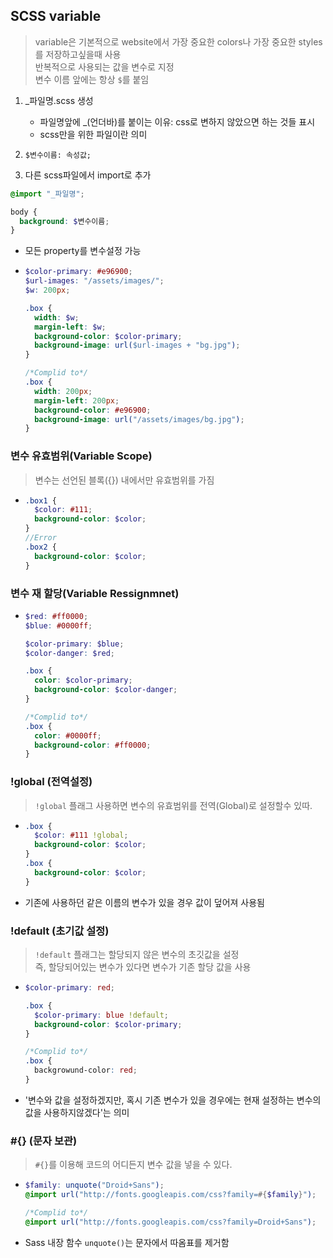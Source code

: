 ## SCSS variable

> variable은 기본적으로 website에서 가장 중요한 colors나 가장 중요한 styles를 저장하고싶을때 사용<br>반복적으로 사용되는 값을 변수로 지정 <br>변수 이름 앞에는 항상 `$`를 붙임

1. \_파일명.scss 생성
   - 파일명앞에 \_(언더바)를 붙이는 이유: css로 변하지 않았으면 하는 것들 표시
   - scss만을 위한 파일이란 의미
2. `$변수이름: 속성값;`

3. 다른 scss파일에서 import로 추가

```scss
@import "_파일명";

body {
  background: $변수이름;
}
```

- 모든 property를 변수설정 가능

- ```scss
  $color-primary: #e96900;
  $url-images: "/assets/images/";
  $w: 200px;

  .box {
    width: $w;
    margin-left: $w;
    background-color: $color-primary;
    background-image: url($url-images + "bg.jpg");
  }

  /*Complid to*/
  .box {
    width: 200px;
    margin-left: 200px;
    background-color: #e96900;
    background-image: url("/assets/images/bg.jpg");
  }
  ```

### 변수 유효범위(Variable Scope)

> 변수는 선언된 블록({}) 내에서만 유효범위를 가짐

- ```scss
  .box1 {
    $color: #111;
    background-color: $color;
  }
  //Error
  .box2 {
    background-color: $color;
  }
  ```

### 변수 재 할당(Variable Ressignmnet)

- ```scss
  $red: #ff0000;
  $blue: #0000ff;

  $color-primary: $blue;
  $color-danger: $red;

  .box {
    color: $color-primary;
    background-color: $color-danger;
  }

  /*Complid to*/
  .box {
    color: #0000ff;
    background-color: #ff0000;
  }
  ```

### !global (전역설정)

> `!global` 플래그 사용하면 변수의 유효범위를 전역(Global)로 설정할수 있따.

- ```scss
  .box {
    $color: #111 !global;
    background-color: $color;
  }
  .box {
    background-color: $color;
  }
  ```
- 기존에 사용하던 같은 이름의 변수가 있을 경우 값이 덮어져 사용됨

### !default (초기값 설정)

> `!default` 플래그는 할당되지 않은 변수의 초깃값을 설정
> <br>즉, 할당되어있는 변수가 있다면 변수가 기존 할당 값을 사용

- ```scss
  $color-primary: red;

  .box {
    $color-primary: blue !default;
    background-color: $color-primary;
  }

  /*Complid to*/
  .box {
    backgrowund-color: red;
  }
  ```

- '변수와 값을 설정하겠지만, 혹시 기존 변수가 있을 경우에는 현재 설정하는 변수의 값을 사용하지않겠다'는 의미

### #{} (문자 보관)

> `#{}`를 이용해 코드의 어디든지 변수 값을 넣을 수 있다.

- ```scss
  $family: unquote("Droid+Sans");
  @import url("http://fonts.googleapis.com/css?family=#{$family}");

  /*Complid to*/
  @import url("http://fonts.googleapis.com/css?family=Droid+Sans");
  ```

- Sass 내장 함수 `unquote()`는 문자에서 따옴표를 제거함
